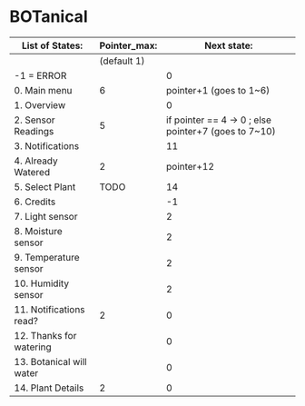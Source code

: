 # BOTanical

|List of States:			|Pointer_max:	|Next state:|
|---------------------|-------------|-----------|
|				              |(default 1)	|
|-1 = ERROR			|		|0|
|0.	Main menu		|6		|pointer+1 (goes to 1~6)|
|1.	Overview		|		|0|
|2.	Sensor Readings		|5		|if pointer == 4 -> 0 ; else pointer+7 (goes to 7~10)|
|3.	Notifications		|		|11|
|4.	Already Watered		|2		|pointer+12
|5.	Select Plant		|TODO		|14|
|6.	Credits			|		|-1|
|7.	Light sensor		|		|2|
|8.	Moisture sensor		|		|2|
|9.	Temperature sensor	|		|2|
|10.	Humidity sensor		|		|2|
|11.	Notifications read?	|2		|0|
|12.	Thanks for watering|			|0|
|13.	Botanical will water	|		|0|
|14.	Plant Details		|2		|0|
